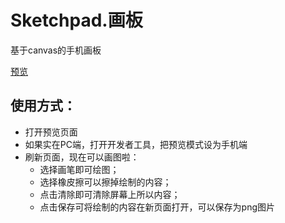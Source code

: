 # Sketchpad.画板

基于canvas的手机画板

[预览](http://mhynet.cn/Sketchpad/)

## 使用方式：

- 打开预览页面
- 如果实在PC端，打开开发者工具，把预览模式设为手机端
- 刷新页面，现在可以画图啦：
    - 选择画笔即可绘图；
    - 选择橡皮擦可以擦掉绘制的内容；
    - 点击清除即可清除屏幕上所以内容；
    - 点击保存可将绘制的内容在新页面打开，可以保存为png图片

